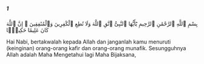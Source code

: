 ##### 1

<span class="ayah">بِسْمِ ٱللَّهِ ٱلرَّحْمَٰنِ ٱلرَّحِيمِ يَٰٓأَيُّهَا ٱلنَّبِىُّ ٱتَّقِ ٱللَّهَ وَلَا تُطِعِ ٱلْكَٰفِرِينَ وَٱلْمُنَٰفِقِينَ ۗ إِنَّ ٱللَّهَ كَانَ عَلِيمًا حَكِيمًۭا</span>

<span class="ayah_translation">Hai Nabi, bertakwalah kepada Allah dan janganlah kamu menuruti (keinginan) orang-orang kafir dan orang-orang munafik. Sesungguhnya Allah adalah Maha Mengetahui lagi Maha Bijaksana,</span>
